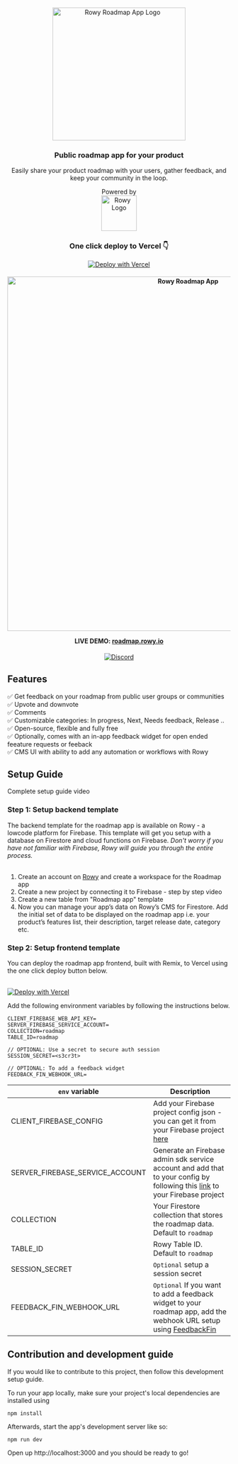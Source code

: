 <br/>
<p align="center">
  <img src="https://user-images.githubusercontent.com/307298/210359227-67ce6157-3909-4ea3-a402-336c392a4c78.png" alt="Rowy Roadmap App Logo" width="300">
  <br/>

</p>

<h3 align="center"> Public roadmap app for your product </h3>
<p align="center">
Easily share your product roadmap with your users, gather feedback, and keep your community in the loop. 
</p>

<p align="center">
  Powered by <br/>
  <a href="https://www.rowy.io?utm_source=github&utm_campaign=readme&utm_medium=roadmap">
    <img src="https://user-images.githubusercontent.com/307298/210066491-0d9cae79-bd88-4664-88d2-48e3bbe723ea.png" alt="Rowy Logo" width="80" >
  </a>
</p>
<div align="center">
<h3>One click deploy to Vercel 👇</h3>
</div>
<div align="center">

[![Deploy with Vercel](https://vercel.com/button)](https://vercel.com/new/clone?repository-url=https%3A%2F%2Fgithub.com%2Frowyio%2Froadmap&env=CLIENT_FIREBASE_WEB_API_KEY,SERVER_FIREBASE_SERVICE_ACCOUNT,SESSION_SECRET,COLLECTION,TABLE_ID&project-name=rowy-roadmap&repository-name=rowy-roadmap)

</div>

<h4 align="center">

<img width="800" src="https://user-images.githubusercontent.com/307298/211045738-d959b09a-9965-4c8c-8b2a-bd1679a91826.png" alt="Rowy Roadmap App">

LIVE DEMO: <a href="https://roadmap.rowy.io/">roadmap.rowy.io</a> </h4>
<div align="center">

[![Discord](https://img.shields.io/discord/853498675484819476?color=%234200FF&label=Chat&logo=discord&logoColor=%23FFFFFF&style=for-the-badge)](https://discord.gg/fjBugmvzZP)

</div>

<h2> Features </h2>
✅ Get feedback on your roadmap from public user groups or communities<br/>
✅ Upvote and downvote<br/>
✅ Comments<br/>
✅ Customizable categories: In progress, Next, Needs feedback, Release .. <br/>
✅ Open-source, flexible and fully free<br/>
✅ Optionally, comes with an in-app feedback widget for open ended feeature requests or feeback<br/>
✅ CMS UI with ability to add any automation or workflows with Rowy<br/>

<h2> Setup Guide</h2>

Complete setup guide video

<h3>Step 1: Setup backend template</h3>
The backend template for the roadmap app is available on Rowy - a lowcode platform for Firebase. This template will get you setup with a database on Firestore and cloud functions on Firebase. <i>
Don't worry if you have not familiar with Firebase, Rowy will guide you through the entire process. 
</i> 
<br/>
<br/>

1. Create an account on <a href="https://www.rowy.io?utm_source=github&utm_campaign=readme&utm_medium=roadmap" target="_blank">Rowy</a> and create a workspace for the Roadmap app
2. Create a new project by connecting it to Firebase - step by step video
3. Create a new table from "Roadmap app" template
4. Now you can manage your app’s data on Rowy’s CMS for Firestore. Add the initial set of data to be displayed on the roadmap app i.e. your product’s features list, their description, target release date, category etc.

<h3>Step 2: Setup frontend template </h3>
You can deploy the roadmap app frontend, built with Remix, to Vercel using the one click deploy button below. 
<br/><br/>

[![Deploy with Vercel](https://vercel.com/button)](https://vercel.com/new/clone?repository-url=https%3A%2F%2Fgithub.com%2Frowyio%2Froadmap&env=CLIENT_FIREBASE_WEB_API_KEY,SERVER_FIREBASE_SERVICE_ACCOUNT,SESSION_SECRET,COLLECTION,TABLE_ID&project-name=rowy-roadmap&repository-name=rowy-roadmap)

Add the following environment variables by following the instructions below.

```
CLIENT_FIREBASE_WEB_API_KEY=
SERVER_FIREBASE_SERVICE_ACCOUNT=
COLLECTION=roadmap
TABLE_ID=roadmap

// OPTIONAL: Use a secret to secure auth session
SESSION_SECRET=<s3cr3t>

// OPTIONAL: To add a feedback widget 
FEEDBACK_FIN_WEBHOOK_URL=
```

| `env` variable | Description |
| --- | --- |
| CLIENT_FIREBASE_CONFIG | Add your Firebase project config json - you can get it from your Firebase project [here](https://console.firebase.google.com/u/0/project/_/settings/general) |
| SERVER_FIREBASE_SERVICE_ACCOUNT | Generate an Firebase admin sdk service account and add that to your config by following this [link](https://console.firebase.google.com/u/0/project/_/settings/serviceaccounts/adminsdk) to your Firebase project |
| COLLECTION | Your Firestore collection that stores the roadmap data. Default to `roadmap` |
| TABLE_ID | Rowy Table ID. Default to `roadmap` |
| SESSION_SECRET | `Optional` setup a session secret |
| FEEDBACK_FIN_WEBHOOK_URL | `Optional` If you want to add a feedback widget to your roadmap app, add the webhook URL setup using [FeedbackFin](https://github.com/rowyio/feedbackfin) |

<h2> Contribution and development guide </h2>
If you would like to contribute to this project, then follow this development setup guide.

To run your app locally, make sure your project's local dependencies are installed using 

``` 
npm install
```

Afterwards, start the app's development server like so:

```
npm run dev
```

Open up http://localhost:3000 and you should be ready to go!
